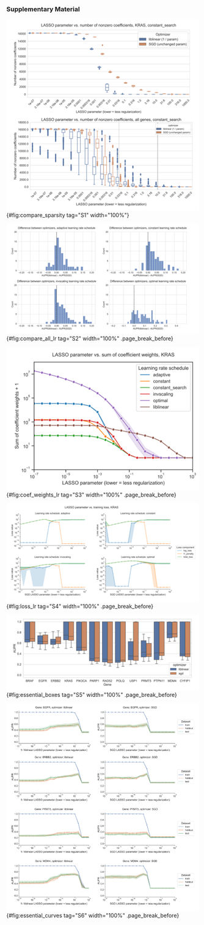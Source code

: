 ### Supplementary Material

![Number of nonzero coefficients (model sparsity) across varying regularization parameter settings for KRAS mutation prediction using SGD and `liblinear` optimizers, and averaged across all genes for both optimizers. In the "all genes" plot, the black dotted line shows the median parameter selected for `liblinear`, and the grey dotted line shows the median parameter selected for SGD.](images/optimizers/supp_figure_1.png){#fig:compare_sparsity tag="S1" width="100%"}

![Distribution of performance difference between best-performing model for `liblinear` and SGD optimizers, across all 84 genes in Vogelstein driver gene set, for varying SGD learning rate schedulers. Positive numbers on the x-axis indicate better performance using `liblinear`, and negative numbers indicate better performance using SGD.](images/optimizers/supp_figure_2.png){#fig:compare_all_lr tag="S2" width="100%" .page_break_before}

![Sum of absolute value of coefficients + 1 for KRAS mutation prediction using SGD and `liblinear` optimizers, with varying learning rate schedules for SGD. Similar to the figures in the main paper, the `liblinear` x-axis represents the inverse of the $C$ regularization parameter; SGD x-axes represent the untransformed $\alpha$ parameter.](images/optimizers/supp_figure_3.png){#fig:coef_weights_lr tag="S3" width="100%" .page_break_before}

![Decomposition of loss function into data loss and L1 penalty components for KRAS mutation prediction using SGD optimizer, across regularization levels, using varying learning rate schedulers. 0 values on the y-axis are rounded up to machine epsilon, i.e. 2.22 x 10^-16^.](images/optimizers/supp_figure_4.png){#fig:loss_lr tag="S4" width="100%" .page_break_before}

![Performance on held-out data for DepMap gene essentiality prediction from cell line gene expression for 13 different genes, across cross-validation splits.](images/optimizers/supp_figure_5.png){#fig:essential_boxes tag="S5" width="100%" .page_break_before}

![Performance vs. regularization parameter for DepMap gene essentiality prediction, for `liblinear` coordinate descent and SGD using a search over constant learning rates. "Holdout" dataset is used for SGD learning rate selection, "test" data is completely held out from model selection and used only for evaluation.](images/optimizers/supp_figure_6.png){#fig:essential_curves tag="S6" width="100%" .page_break_before}

